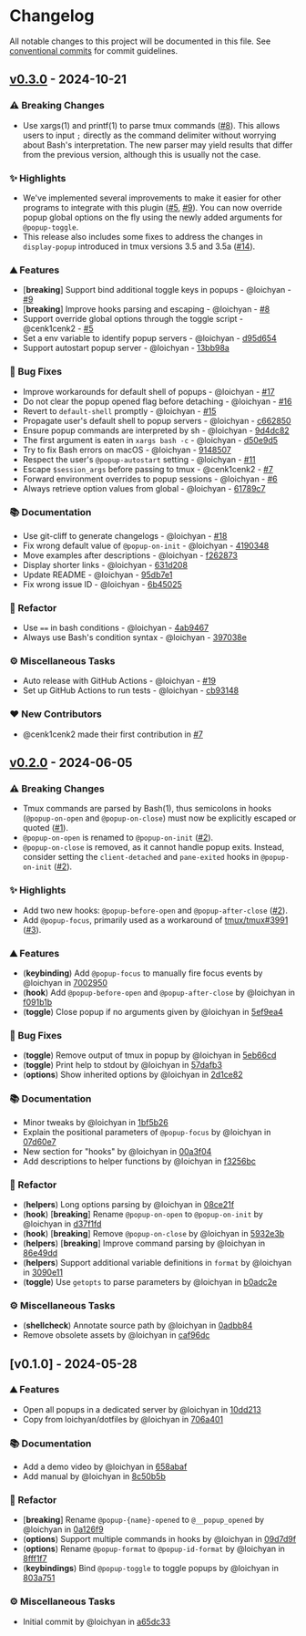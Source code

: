 # Changelog

All notable changes to this project will be documented in this file. See [conventional commits](https://www.conventionalcommits.org/) for commit guidelines.

## [v0.3.0](https://github.com/loichyan/tmux-toggle-popup/compare/v0.2.0..v0.3.0) - 2024-10-21

### ⚠️ Breaking Changes

- Use xargs(1) and printf(1) to parse tmux commands ([#8](https://github.com/loichyan/tmux-toggle-popup/pull/8)). This allows users to input `;` directly as the command delimiter without worrying about Bash's interpretation. The new parser may yield results that differ from the previous version, although this is usually not the case.

### ✨ Highlights

- We've implemented several improvements to make it easier for other programs to integrate with this plugin ([#5](https://github.com/loichyan/tmux-toggle-popup/pull/5), [#9](https://github.com/loichyan/tmux-toggle-popup/pull/9)). You can now override popup global options on the fly using the newly added arguments for `@popup-toggle`.
- This release also includes some fixes to address the changes in `display-popup` introduced in tmux versions 3.5 and 3.5a ([#14](https://github.com/loichyan/tmux-toggle-popup/pull/14)).

### ⛰️ Features

- [**breaking**] Support bind additional toggle keys in popups - @loichyan - [#9](https://github.com/loichyan/tmux-toggle-popup/pull/9)
- [**breaking**] Improve hooks parsing and escaping - @loichyan - [#8](https://github.com/loichyan/tmux-toggle-popup/pull/8)
- Support override global options through the toggle script - @cenk1cenk2 - [#5](https://github.com/loichyan/tmux-toggle-popup/pull/5)
- Set a env variable to identify popup servers - @loichyan - [d95d654](https://github.com/loichyan/tmux-toggle-popup/commit/d95d654f3eee8f1b9e86ebc000a9718305a442ce)
- Support autostart popup server - @loichyan - [13bb98a](https://github.com/loichyan/tmux-toggle-popup/commit/13bb98a31debe4d7ca62b2f05e1401d93af53e23)

### 🐛 Bug Fixes

- Improve workarounds for default shell of popups - @loichyan - [#17](https://github.com/loichyan/tmux-toggle-popup/pull/17)
- Do not clear the popup opened flag before detaching - @loichyan - [#16](https://github.com/loichyan/tmux-toggle-popup/pull/16)
- Revert to `default-shell` promptly - @loichyan - [#15](https://github.com/loichyan/tmux-toggle-popup/pull/15)
- Propagate user's default shell to popup servers - @loichyan - [c662850](https://github.com/loichyan/tmux-toggle-popup/commit/c6628500e001997bbd8c45442cea5ed3d1d9b204)
- Ensure popup commands are interpreted by sh - @loichyan - [9d4dc82](https://github.com/loichyan/tmux-toggle-popup/commit/9d4dc82bf8b682e139cd0a2b3e91abf75ef28b4e)
- The first argument is eaten in `xargs bash -c` - @loichyan - [d50e9d5](https://github.com/loichyan/tmux-toggle-popup/commit/d50e9d58a5431e9bff787463edb8aaec4a5caae2)
- Try to fix Bash errors on macOS - @loichyan - [9148507](https://github.com/loichyan/tmux-toggle-popup/commit/9148507d16e20768d3211555d1592ac9d88d110d)
- Respect the user's `@popup-autostart` setting - @loichyan - [#11](https://github.com/loichyan/tmux-toggle-popup/pull/11)
- Escape `$session_args` before passing to tmux - @cenk1cenk2 - [#7](https://github.com/loichyan/tmux-toggle-popup/pull/7)
- Forward environment overrides to popup sessions - @loichyan - [#6](https://github.com/loichyan/tmux-toggle-popup/pull/6)
- Always retrieve option values from global - @loichyan - [61789c7](https://github.com/loichyan/tmux-toggle-popup/commit/61789c7b22fc6428a3248575503d65d88841de73)

### 📚 Documentation

- Use git-cliff to generate changelogs - @loichyan - [#18](https://github.com/loichyan/tmux-toggle-popup/pull/18)
- Fix wrong default value of `@popup-on-init` - @loichyan - [4190348](https://github.com/loichyan/tmux-toggle-popup/commit/4190348f56bafbfb74d0e4ef779bce22f94c44a6)
- Move examples after descriptions - @loichyan - [f262873](https://github.com/loichyan/tmux-toggle-popup/commit/f26287301f3e1a6a9c747e4170102114b3d44265)
- Display shorter links - @loichyan - [631d208](https://github.com/loichyan/tmux-toggle-popup/commit/631d20835269e1bf15abfdccde6477e19dcfb6cd)
- Update README - @loichyan - [95db7e1](https://github.com/loichyan/tmux-toggle-popup/commit/95db7e1108336576b82a90e57346eec25e1b7c43)
- Fix wrong issue ID - @loichyan - [6b45025](https://github.com/loichyan/tmux-toggle-popup/commit/6b45025101aa047ad470f28ac3bb33f6fc7c2932)

### 🚜 Refactor

- Use `==` in bash conditions - @loichyan - [4ab9467](https://github.com/loichyan/tmux-toggle-popup/commit/4ab946735ca4c67869825cadc7b70673d4500167)
- Always use Bash's condition syntax - @loichyan - [397038e](https://github.com/loichyan/tmux-toggle-popup/commit/397038e5cbbca5d5d1d3ca246ccd0c2e33554df2)

### ⚙️ Miscellaneous Tasks

- Auto release with GitHub Actions - @loichyan - [#19](https://github.com/loichyan/tmux-toggle-popup/pull/19)
- Set up GitHub Actions to run tests - @loichyan - [cb93148](https://github.com/loichyan/tmux-toggle-popup/commit/cb93148f70764842c30926c665849bd5ede507ba)

### ❤️ New Contributors

- @cenk1cenk2 made their first contribution in [#7](https://github.com/loichyan/tmux-toggle-popup/pull/7)

## [v0.2.0](https://github.com/loichyan/tmux-toggle-popup/compare/v0.1.0..v0.2.0) - 2024-06-05

### ⚠️ Breaking Changes

- Tmux commands are parsed by Bash(1), thus semicolons in hooks (`@popup-on-open` and `@popup-on-close`) must now be explicitly escaped or quoted ([#1](https://github.com/loichyan/tmux-toggle-popup/pull/1)).
- `@popup-on-open` is renamed to `@popup-on-init` ([#2](https://github.com/loichyan/tmux-toggle-popup/pull/2)).
- `@popup-on-close` is removed, as it cannot handle popup exits. Instead, consider setting the `client-detached` and `pane-exited` hooks in `@popup-on-init` ([#2](https://github.com/loichyan/tmux-toggle-popup/pull/2)).

### ✨ Highlights

- Add two new hooks: `@popup-before-open` and `@popup-after-close` ([#2](https://github.com/loichyan/tmux-toggle-popup/pull/2)).
- Add `@popup-focus`, primarily used as a workaround of [tmux/tmux#3991](https://github.com/tmux/tmux/issues/3991) ([#3](https://github.com/loichyan/tmux-toggle-popup/pull/3)).

### ⛰️ Features

- (**keybinding**) Add `@popup-focus` to manually fire focus events by @loichyan in [7002950](https://github.com/loichyan/tmux-toggle-popup/commit/700295042f452354a262ebd8941d7a3948229102)
- (**hook**) Add `@popup-before-open` and `@popup-after-close` by @loichyan in [f091b1b](https://github.com/loichyan/tmux-toggle-popup/commit/f091b1b02a5fb2a99a1c85c0c77afe242ecd1991)
- (**toggle**) Close popup if no arguments given by @loichyan in [5ef9ea4](https://github.com/loichyan/tmux-toggle-popup/commit/5ef9ea4d5c103ff8786722221eca939ef3dc1ea5)

### 🐛 Bug Fixes

- (**toggle**) Remove output of tmux in popup by @loichyan in [5eb66cd](https://github.com/loichyan/tmux-toggle-popup/commit/5eb66cd17ddaa030d4ea675513322aa1702d92c8)
- (**toggle**) Print help to stdout by @loichyan in [57dafb3](https://github.com/loichyan/tmux-toggle-popup/commit/57dafb3891bae7eb9bddf57d46c43636bddfa745)
- (**options**) Show inherited options by @loichyan in [2d1ce82](https://github.com/loichyan/tmux-toggle-popup/commit/2d1ce823e984111dff7ed880606140baa14f347f)

### 📚 Documentation

- Minor tweaks by @loichyan in [1bf5b26](https://github.com/loichyan/tmux-toggle-popup/commit/1bf5b263c33e35a46732705fbb609aa9f49e363c)
- Explain the positional parameters of `@popup-focus` by @loichyan in [07d60e7](https://github.com/loichyan/tmux-toggle-popup/commit/07d60e79c2905f6c682d24a25ed5cb3ac875c580)
- New section for "hooks" by @loichyan in [00a3f04](https://github.com/loichyan/tmux-toggle-popup/commit/00a3f047da4e64ba5e95bc1edb5d87224ffc17d5)
- Add descriptions to helper functions by @loichyan in [f3256bc](https://github.com/loichyan/tmux-toggle-popup/commit/f3256bc5cfe603b7bebd10bda6f76e1f137c46ef)

### 🚜 Refactor

- (**helpers**) Long options parsing by @loichyan in [08ce21f](https://github.com/loichyan/tmux-toggle-popup/commit/08ce21f89eb08847a2e7bd2a372de2e274f59623)
- (**hook**) [**breaking**] Rename `@popup-on-open` to `@popup-on-init` by @loichyan in [d37f1fd](https://github.com/loichyan/tmux-toggle-popup/commit/d37f1fd2a3982f4907a95baaa4d1e69e77a469b3)
- (**hook**) [**breaking**] Remove `@popup-on-close` by @loichyan in [5932e3b](https://github.com/loichyan/tmux-toggle-popup/commit/5932e3bf1113f2f47bb409ccfafc815957a40922)
- (**helpers**) [**breaking**] Improve command parsing by @loichyan in [86e49dd](https://github.com/loichyan/tmux-toggle-popup/commit/86e49dd9ea66a61845afc29a76ef78d6d4a41a0d)
- (**helpers**) Support additional variable definitions in `format` by @loichyan in [3090e11](https://github.com/loichyan/tmux-toggle-popup/commit/3090e115ea4e761bafa65046e47c93a1f7ce1d2e)
- (**toggle**) Use `getopts` to parse parameters by @loichyan in [b0adc2e](https://github.com/loichyan/tmux-toggle-popup/commit/b0adc2ebf7092915a8403ba1d3d0db45f753a1de)

### ⚙️ Miscellaneous Tasks

- (**shellcheck**) Annotate source path by @loichyan in [0adbb84](https://github.com/loichyan/tmux-toggle-popup/commit/0adbb843bfc44c9497212315ec52ab2e78a08003)
- Remove obsolete assets by @loichyan in [caf96dc](https://github.com/loichyan/tmux-toggle-popup/commit/caf96dc2ca9ad6509cc5620d6d2663d3c14b4863)

## [v0.1.0] - 2024-05-28

### ⛰️ Features

- Open all popups in a dedicated server by @loichyan in [10dd213](https://github.com/loichyan/tmux-toggle-popup/commit/10dd213b2e16e2fe3549c16d4a08f8d72802bec1)
- Copy from loichyan/dotfiles by @loichyan in [706a401](https://github.com/loichyan/tmux-toggle-popup/commit/706a401ea67a4b68d329c0a3655b6a25243e5883)

### 📚 Documentation

- Add a demo video by @loichyan in [658abaf](https://github.com/loichyan/tmux-toggle-popup/commit/658abaf17dc957e62f749457e8277bcfdf48fc8b)
- Add manual by @loichyan in [8c50b5b](https://github.com/loichyan/tmux-toggle-popup/commit/8c50b5b180e55717a624a3eb3ad6ffc40ffcd173)

### 🚜 Refactor

- [**breaking**] Rename `@popup-{name}-opened` to `@__popup_opened` by @loichyan in [0a126f9](https://github.com/loichyan/tmux-toggle-popup/commit/0a126f99772415f8bfc6f2031d557abb260bd71e)
- (**options**) Support multiple commands in hooks by @loichyan in [09d7d9f](https://github.com/loichyan/tmux-toggle-popup/commit/09d7d9f7798f17403dc61640b82f8254af9d7510)
- (**options**) Rename `@popup-format` to `@popup-id-format` by @loichyan in [8fff1f7](https://github.com/loichyan/tmux-toggle-popup/commit/8fff1f790e49a8308a57a8a32d217f74726d7f5a)
- (**keybindings**) Bind `@popup-toggle` to toggle popups by @loichyan in [803a751](https://github.com/loichyan/tmux-toggle-popup/commit/803a7515df97e931830d90a0d25ec27812368711)

### ⚙️ Miscellaneous Tasks

- Initial commit by @loichyan in [a65dc33](https://github.com/loichyan/tmux-toggle-popup/commit/a65dc33b84a0953a3dee4580ebb2729e460f2163)

<!-- generated by git-cliff -->
